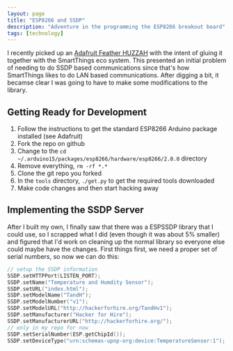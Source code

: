 ```yaml
---
layout: page
title: "ESP8266 and SSDP"
description: "Adventure in the programming the ESP8266 breakout board"
tags: [technology]
---
```

I recently picked up an [Adafruit Feather HUZZAH](https://learn.adafruit.com/adafruit-feather-huzzah-esp8266) with the intent of gluing it together with the SmartThings eco system. This presented an initial problem of needing to do SSDP based communications since that&#39;s how SmartThings likes to do LAN based communications. After digging a bit, it becamse clear I was going to have to make some modifications to the library.

Getting Ready for Development
----
1. Follow the instructions to get the standard ESP8266 Arduino package installed (see Adafruit)
1. Fork the repo on github
1. Change to the `cd ~/.arduino15/packages/esp8266/hardware/esp8266/2.0.0` directory
1. Remove everything, `rm -rf *.*`
1. Clone the git repo you forked
1. In the `tools` directory, `./get.py` to get the required tools downloaded
1. Make code changes and then start hacking away

Implementing the SSDP Server
----
After I built my own, I finally saw that there was a ESPSSDP library that I could use, so I scrapped what I did (even though it was about 5% smaller) and figured that I&#39;d work on cleaning up the normal library so everyone else could maybe have the changes. First things first, we need a proper set of serial numbers, so now we can do this:

``` c++
// setup the SSDP information
SSDP.setHTTPPort(LISTEN_PORT);
SSDP.setName("Temperature and Humdity Sensor");
SSDP.setURL("index.html");
SSDP.setModelName("TandH");
SSDP.setModelNumber("v1");
SSDP.setModelURL("http://hackerforhire.org/TandHv1");
SSDP.setManufacturer("Hacker for Hire");
SSDP.setManufacturerURL("http://hackerforhire.org/");
// only in my repo for now
SSDP.setSerialNumber(ESP.getChipId());
SSDP.setDeviceType("urn:schemas-upnp-org:device:TemperatureSensor:1");
```


